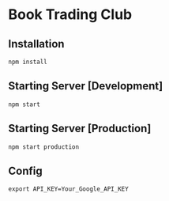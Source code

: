 # Book Trading Club

## Installation
```
npm install
```
## Starting Server [Development]
```
npm start
```
## Starting Server [Production]
```
npm start production
```

## Config

```
export API_KEY=Your_Google_API_KEY
```
